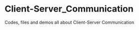 Client-Server_Communication
===========================

Codes, files and demos all about Client-Server Communication

